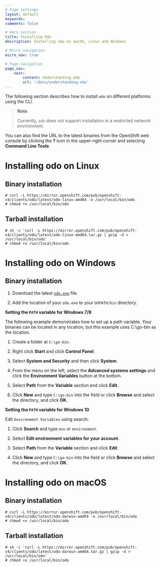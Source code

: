```yaml
---
# Page settings
layout: default
keywords:
comments: false

# Hero section
title: Installing Odo
description: Installing odo on macOS, Linux and Windows

# Micro navigation
micro_nav: true

# Page navigation
page_nav:
    next:
        content: Understanding odo
        url: '/docs/understanding-odo'
---
```

The following section describes how to install `odo` on different
platforms using the CLI.

> **Note**
> 
> Currently, `odo` does not support installation in a restricted network
> environment.

You can also find the URL to the latest binaries from the OpenShift web
console by clicking the **?** icon in the upper-right corner and
selecting **Command Line
    Tools**

# Installing odo on Linux

## Binary installation

    # curl -L https://mirror.openshift.com/pub/openshift-v4/clients/odo/latest/odo-linux-amd64 -o /usr/local/bin/odo
    # chmod +x /usr/local/bin/odo

## Tarball installation

    # sh -c 'curl -L https://mirror.openshift.com/pub/openshift-v4/clients/odo/latest/odo-linux-amd64.tar.gz | gzip -d > /usr/local/bin/odo'
    # chmod +x /usr/local/bin/odo

# Installing odo on Windows

## Binary installation

1.  Download the latest
    [`odo.exe`](https://mirror.openshift.com/pub/openshift-v4/clients/odo/latest/odo-windows-amd64.exe)
    file.

2.  Add the location of your `odo.exe` to your `GOPATH/bin` directory.

**Setting the `PATH` variable for Windows 7/8**

The following example demonstrates how to set up a path variable. Your
binaries can be located in any location, but this example uses
C:\\go-bin as the location.

1.  Create a folder at `C:\go-bin`.

2.  Right click **Start** and click **Control Panel**.

3.  Select **System and Security** and then click **System**.

4.  From the menu on the left, select the **Advanced systems settings**
    and click the **Environment Variables** button at the bottom.

5.  Select **Path** from the **Variable** section and click **Edit**.

6.  Click **New** and type `C:\go-bin` into the field or click
    **Browse** and select the directory, and click **OK**.

**Setting the `PATH` variable for Windows 10**

Edit `Environment Variables` using search:

1.  Click **Search** and type `env` or `environment`.

2.  Select **Edit environment variables for your account**.

3.  Select **Path** from the **Variable** section and click **Edit**.

4.  Click **New** and type `C:\go-bin` into the field or click
    **Browse** and select the directory, and click
    **OK**.

# Installing odo on macOS

## Binary installation

    # curl -L https://mirror.openshift.com/pub/openshift-v4/clients/odo/latest/odo-darwin-amd64 -o /usr/local/bin/odo
    # chmod +x /usr/local/bin/odo

## Tarball installation

    # sh -c 'curl -L https://mirror.openshift.com/pub/openshift-v4/clients/odo/latest/odo-darwin-amd64.tar.gz | gzip -d > /usr/local/bin/odo'
    # chmod +x /usr/local/bin/odo
